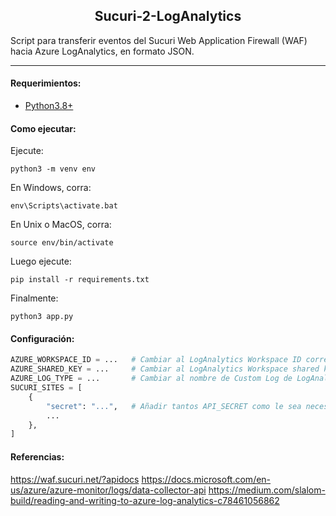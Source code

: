 <p align="center">
  <h2 align="center">Sucuri-2-LogAnalytics</h2>
  <p>
  Script para transferir eventos del Sucuri Web Application Firewall (WAF) hacia Azure LogAnalytics, en formato JSON.
  </p>
</p>

---

#### Requerimientos:

* [Python3.8+](https://www.python.org/downloads/)

#### Como ejecutar:

Ejecute:

```
python3 -m venv env
```

En Windows, corra:

```
env\Scripts\activate.bat
```

En Unix o MacOS, corra:

```
source env/bin/activate
```

Luego ejecute:

```
pip install -r requirements.txt
```

Finalmente:

```
python3 app.py
```

#### Configuración:

```python
AZURE_WORKSPACE_ID = ...   # Cambiar al LogAnalytics Workspace ID correspondiente
AZURE_SHARED_KEY = ...     # Cambiar al LogAnalytics Workspace shared key correspondiente
AZURE_LOG_TYPE = ...       # Cambiar al nombre de Custom Log de LogAnalytics Workspace correspondiente
SUCURI_SITES = [
    {
        "secret": "...",   # Añadir tantos API_SECRET como le sea necesario.
        ...
    },
]
```

#### Referencias:

https://waf.sucuri.net/?apidocs
https://docs.microsoft.com/en-us/azure/azure-monitor/logs/data-collector-api
https://medium.com/slalom-build/reading-and-writing-to-azure-log-analytics-c78461056862

